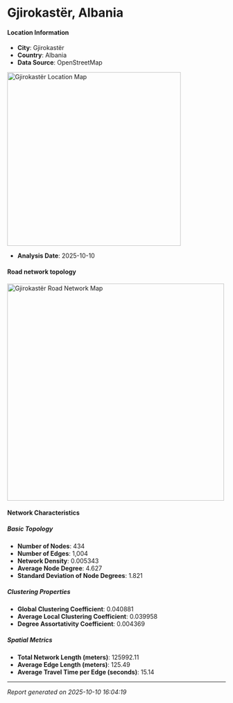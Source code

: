 # Gjirokastër, Albania

#### Location Information

- **City**: Gjirokastër
- **Country**: Albania
- **Data Source**: OpenStreetMap
<img src="Gjirokastër_location.png" alt="Gjirokastër Location Map" width="400" />

- **Analysis Date**: 2025-10-10

#### Road network topology

<img src="Gjirokastër_network_map.png" alt="Gjirokastër Road Network Map" width="500"/>

#### Network Characteristics

##### Basic Topology

- **Number of Nodes**: 434
- **Number of Edges**: 1,004
- **Network Density**: 0.005343
- **Average Node Degree**: 4.627
- **Standard Deviation of Node Degrees**: 1.821

##### Clustering Properties

- **Global Clustering Coefficient**: 0.040881
- **Average Local Clustering Coefficient**: 0.039958
- **Degree Assortativity Coefficient**: 0.004369

##### Spatial Metrics

- **Total Network Length (meters)**: 125992.11
- **Average Edge Length (meters)**: 125.49
- **Average Travel Time per Edge (seconds)**: 15.14

---
*Report generated on 2025-10-10 16:04:19*
